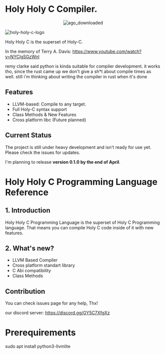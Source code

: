 # Holy Holy C Compiler.


<center>
  
![ago_downloaded](https://github.com/user-attachments/assets/46a3be88-28fe-47b9-a039-fe7346f4dedd)
</center>

![holy-holy-c-logo](https://github.com/user-attachments/assets/5010cd99-f253-40c3-b643-3f3e86480729)


Holy Holy C is the superset of Holy-C.

In the memory of Terry A. Davis: https://www.youtube.com/watch?v=NYClgSGzWnI

remy clarke said python is kinda suitable for compiler development. it works tho, since the rust came up we don't give a sh*t about compile times as well. still i'm thinking about writing the compiler in rust when it's done


## Features

- LLVM-based: Compile to any target.
- Full Holy-C syntax support
- Class Methods & New Features
- Cross platform libc (Future planned)


## Current Status
The project is still under heavy development and isn't ready for use yet. Please check the issues for updates.  

I'm planning to release **version 0.1.0 by the end of April**.


# Holy Holy C Programming Language Reference 

## 1. Introduction

Holy Holy C Programming Language is the superset of Holy C Programming language. That means you can compile Holy C code inside of it with new features.

## 2. What's new?

- LLVM Based Compiler
- Cross platform standart library
- C Abi compatibility
- Class Methods



  



## Contribution
You can check issues page for any help, Thx! 

our discord server: https://discord.gg/GY5C7XfgXz
# Prerequirements
sudo apt install python3-llvmlite
